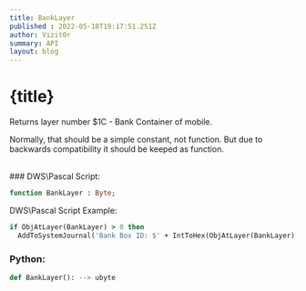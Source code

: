 ```yaml
---
title: BankLayer
published : 2022-05-18T19:17:51.251Z
author: Vizit0r
summary: API
layout: blog
---
```


# {title}

Returns layer number $1C - Bank Container of mobile.

Normally, that should be a simple constant, not function. But due to backwards compatibility it should be keeped as function.

<br> 
### DWS\Pascal Script:

```pascal
function BankLayer : Byte;
```


DWS\Pascal Script Example:

```pascal
if ObjAtLayer(BankLayer) > 0 then 
  AddToSystemJournal('Bank Box ID: $' + IntToHex(ObjAtLayer(BankLayer),8));
```

### Python:

```python
def BankLayer(): --> ubyte
```
